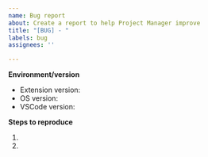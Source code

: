 ```yaml
---
name: Bug report
about: Create a report to help Project Manager improve
title: "[BUG] - "
labels: bug
assignees: ''

---
```


<!-- Please search existing issues to avoid creating duplicates. -->

<!-- Use Help > Report Issue to prefill some of these. -->
**Environment/version**

- Extension version:
- OS version: 
- VSCode version: 

**Steps to reproduce**

1. 
2. 
